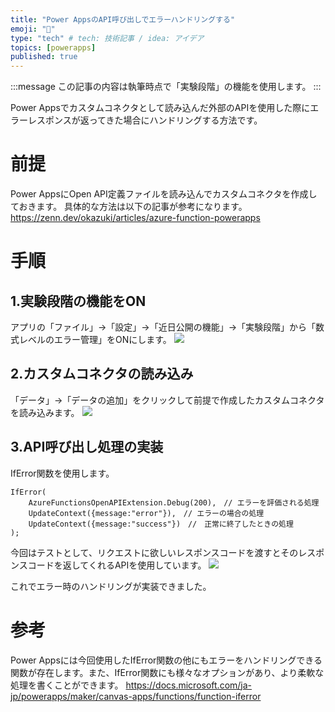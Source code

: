 ```yaml
---
title: "Power AppsのAPI呼び出しでエラーハンドリングする"
emoji: "🚗"
type: "tech" # tech: 技術記事 / idea: アイデア
topics: [powerapps]
published: true
---
```


:::message
この記事の内容は執筆時点で「実験段階」の機能を使用します。
:::

Power Appsでカスタムコネクタとして読み込んだ外部のAPIを使用した際にエラーレスポンスが返ってきた場合にハンドリングする方法です。

# 前提
Power AppsにOpen API定義ファイルを読み込んでカスタムコネクタを作成しておきます。
具体的な方法は以下の記事が参考になります。
https://zenn.dev/okazuki/articles/azure-function-powerapps

# 手順
## 1.実験段階の機能をON
アプリの「ファイル」→「設定」→「近日公開の機能」→「実験段階」から「数式レベルのエラー管理」をONにします。
![](https://storage.googleapis.com/zenn-user-upload/75c31a25afb9235b38f0c618.png)


## 2.カスタムコネクタの読み込み
「データ」→「データの追加」をクリックして前提で作成したカスタムコネクタを読み込みます。
![](https://storage.googleapis.com/zenn-user-upload/73a76fc1ec14c452250481a5.png)

## 3.API呼び出し処理の実装
IfError関数を使用します。
```
IfError(
    AzureFunctionsOpenAPIExtension.Debug(200),　// エラーを評価される処理
    UpdateContext({message:"error"}),　// エラーの場合の処理
    UpdateContext({message:"success"})　//　正常に終了したときの処理
);
```

今回はテストとして、リクエストに欲しいレスポンスコードを渡すとそのレスポンスコードを返してくれるAPIを使用しています。
![](https://storage.googleapis.com/zenn-user-upload/a71ee790e190b1a06035ba3a.gif)


これでエラー時のハンドリングが実装できました。

# 参考
Power Appsには今回使用したIfError関数の他にもエラーをハンドリングできる関数が存在します。また、IfError関数にも様々なオプションがあり、より柔軟な処理を書くことができます。
https://docs.microsoft.com/ja-jp/powerapps/maker/canvas-apps/functions/function-iferror